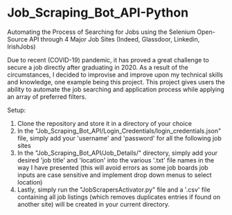 # Job_Scraping_Bot_API-Python
Automating the Process of Searching for Jobs using the Selenium Open-Source API through 4 Major Job Sites (Indeed, Glassdoor, Linkedin, IrishJobs)

Due to recent (COVID-19) pandemic, it has proved a great challenge to secure a job directly after graduating in 2020. As a result of the circumstances, I decided to improvise and improve upon my technical skills and knowledge, one example being this project. This project gives users the ability to automate the job searching and application process while applying an array of preferred filters. 

Setup:
1. Clone the repository and store it in a directory of your choice
2. In the "Job_Scraping_Bot_API/Login_Credentials/login_credentials.json" file, simply add your 'username' and 'password' for all the following job sites
3. In the "Job_Scraping_Bot_API/Job_Details/" directory, simply add your desired 'job title' and 'location' into the various '.txt' file names in the way I have presented (this will avoid errors as some job boards job inputs are case sensitive and implement drop down menus to select location)
4. Lastly, simply run the "JobScrapersActivator.py" file and a '.csv' file containing all job listings (which removes duplicates entries if found on another site) will be created in your current directory.

